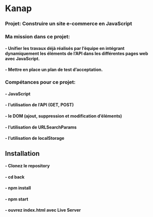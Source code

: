 # Kanap #
### Projet: Construire un site e-commerce en JavaScript 

### Ma mission dans ce projet: 
#### - Unifier les travaux déjà réalisés par l’équipe en intégrant dynamiquement les éléments de l’API dans les différentes pages web avec JavaScript.
#### - Mettre en place un plan de test d’acceptation.

### Compétances pour ce projet: 
#### - JavaScript
#### - l’utilisation de l’API (GET, POST) 
#### - le DOM (ajout, suppression et modification d’éléments) 
#### - l’utilisation de URLSearchParams 
#### - l’utilisation de localStorage

## Installation ##
#### - Clonez le repository
#### - cd back
#### - npm install
#### - npm start
#### - ouvrez index.html avec Live Server


